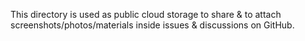 This directory is used as public cloud storage
to share & to attach screenshots/photos/materials
inside issues & discussions on GitHub.

